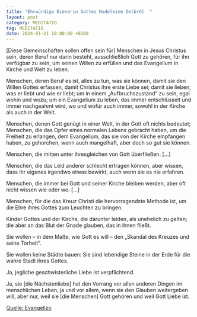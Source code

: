```yaml
---
title: "Ehrwürdige Dienerin Gottes Madeleine Delbrêl  "
layout: post
category: MEDITATIO
tag: MEDITATIO
date: 2024-01-21 10:00:00 +0100
---
```

[Diese Gemeinschaften sollen offen sein für] Menschen in Jesus Christus sein, deren Beruf nur darin besteht, ausschließlich Gott zu gehören, für ihn verfügbar zu sein, um seinen Willen zu erfüllen und das Evangelium in Kirche und Welt zu leben.

Menschen, deren Beruf es ist, alles zu tun, was sie können, damit sie den Willen Gottes erfassen, damit Christus ihre erste Liebe sei; damit sie lieben, was er liebt und wie er liebt; um in einem „Aufbruchszustand“ zu sein, egal wohin und wozu; um ein Evangelium zu leben, das immer entschlüsselt und immer nachgeahmt wird, wo und wofür auch immer, sowohl in der Kirche als auch in der Welt.<!--more-->

Menschen, denen Gott genügt in einer Welt, in der Gott oft nichts bedeutet; Menschen, die das Opfer eines normalen Lebens gebracht haben, um die Freiheit zu erlangen, dem Evangelium, das sie von der Kirche empfangen haben, zu gehorchen, wenn auch mangelhaft, aber doch so gut sie können.

Menschen, die mitten unter ihresgleichen von Gott überfließen. […]

Menschen, die das Leid anderer schlecht ertragen können, aber wissen, dass ihr eigenes irgendwo etwas bewirkt, auch wenn sie es nie erfahren.

Menschen, die immer bei Gott und seiner Kirche bleiben werden, aber oft nicht wissen wie oder wo. […]

Menschen, für die das Kreuz Christi die hervorragendste Methode ist, um die Ehre ihres Gottes zum Leuchten zu bringen.

Kinder Gottes und der Kirche, die darunter leiden, als unehelich zu gelten; die aber an das Blut der Gnade glauben, das in ihnen fließt.

Sie wollen – in dem Maße, wie Gott es will – den „Skandal des Kreuzes und seine Torheit“.

Sie wollen keine Städte bauen: Sie sind lebendige Steine in der Erde für die wahre Stadt ihres Gottes.

Ja, jegliche geschwisterliche Liebe ist verpflichtend.

Ja, sie [die Nächstenliebe] hat den Vorrang vor allen anderen Dingen im menschlichen Leben, ja und vor allem, wenn sie den Glauben weitergeben will, aber nur, weil sie [die Menschen] Gott gehören und weil Gott Liebe ist.


[Quelle: Evangelizo](https://evangeliumtagfuertag.org/DE/gospel)